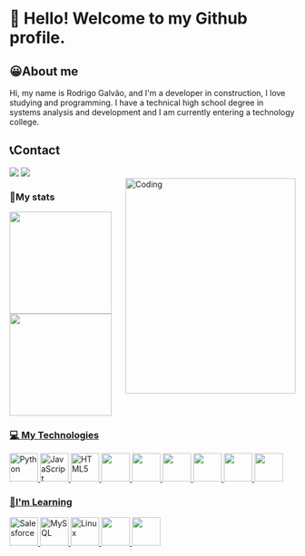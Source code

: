 # 👋 Hello! Welcome to my Github profile.

<div class="sobre-contato">
  <div class="sobre">
    <h2>😀About me</h2>
    <p>Hi, my name is Rodrigo Galvão, and I'm a developer in construction, I love studying and programming. I have a technical high school degree in systems analysis and development and I am currently entering a technology college.</p>
  </div>
  <div class="contato">
    <h2> 📞Contact</h2>
    <div class="redes-sociais">
        <a href = "mailto:rodrigocorreaneto136@gmail.com"><img loading="lazy" src="https://img.shields.io/badge/Gmail-D14836?style=for-the-badge&logo=gmail&logoColor=white" target="_blank"></a>
        <a href="https://www.linkedin.com/in/rodrigo-galvao9/" target="_blank"><img loading="lazy" src="https://img.shields.io/badge/-LinkedIn-%230077B5?style=for-the-badge&logo=linkedin&logoColor=white" target="_blank"></a>   
    </div>
    <img alt="Coding" src="macacoComBolsa.gif" align="right" height="380" width="300"/>
  </div>
</div>

### 🤩My stats
<div>
<a href="https://github.com/RodrigoGalvao9">
<img loading="lazy" height="180em" src="https://github-readme-stats.vercel.app/api/top-langs/?username=RodrigoGalvao9&layout=compact&langs_count=7&theme=dracula"/>
<img loading="lazy" height="180em" src="https://github-readme-stats.vercel.app/api?username=RodrigoGalvao9&show_icons=true&theme=dracula&include_all_commits=true&count_private=true"/>
</div>

### 💻 My Technologies
<div class="tecnologias">
  <img src="https://cdn.jsdelivr.net/gh/devicons/devicon@latest/icons/python/python-original.svg" alt="Python" style="width: 50px; height: 50px;"/>
  <img src="https://cdn.jsdelivr.net/gh/devicons/devicon@latest/icons/javascript/javascript-original.svg" alt="JavaScript" style="width: 50px; height: 50px;"/>
  <img src="https://cdn.jsdelivr.net/gh/devicons/devicon@latest/icons/html5/html5-original-wordmark.svg" alt="HTML5" style="width: 50px; height: 50px;"/>
  <img src="https://cdn.jsdelivr.net/gh/devicons/devicon@latest/icons/css3/css3-original-wordmark.svg"  style="width: 50px; height: 50px;"/>
  <img src="https://cdn.jsdelivr.net/gh/devicons/devicon@latest/icons/dotnetcore/dotnetcore-original.svg"  style="width: 50px; height: 50px;"/>
  <img src="https://cdn.jsdelivr.net/gh/devicons/devicon@latest/icons/anaconda/anaconda-original-wordmark.svg"  style="width: 50px; height: 50px;"/>
  <img src="https://cdn.jsdelivr.net/gh/devicons/devicon@latest/icons/csharp/csharp-original.svg"  style="width: 50px; height: 50px;"/>
  <img src="https://cdn.jsdelivr.net/gh/devicons/devicon@latest/icons/microsoftsqlserver/microsoftsqlserver-original.svg"  style="width: 50px; height: 50px;"/>
  <img src="https://cdn.jsdelivr.net/gh/devicons/devicon@latest/icons/jupyter/jupyter-original-wordmark.svg"  style="width: 50px; height: 50px;"/>
</div>

### 📖I'm Learning
<div class="aprendizado">
  <img src="https://cdn.jsdelivr.net/gh/devicons/devicon@latest/icons/salesforce/salesforce-original.svg" alt="Salesforce" style="width: 50px; height: 50px;"/>
  <img src="https://cdn.jsdelivr.net/gh/devicons/devicon@latest/icons/mysql/mysql-original-wordmark.svg" alt="MySQL" style="width: 50px; height: 50px;"/>
  <img src="https://cdn.jsdelivr.net/gh/devicons/devicon@latest/icons/linux/linux-original.svg" alt="Linux" style="width: 50px; height: 50px;"/>
  <img src="https://cdn.jsdelivr.net/gh/devicons/devicon@latest/icons/php/php-original.svg" style="width: 50px; height: 50px;"/>
  <img src="https://cdn.jsdelivr.net/gh/devicons/devicon@latest/icons/typescript/typescript-original.svg" style="width: 50px; height: 50px;"/>
</div>
